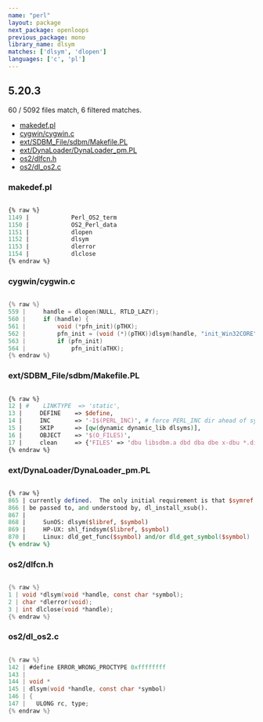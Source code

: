 ```yaml
---
name: "perl"
layout: package
next_package: openloops
previous_package: mono
library_name: dlsym
matches: ['dlsym', 'dlopen']
languages: ['c', 'pl']
---
```

## 5.20.3
60 / 5092 files match, 6 filtered matches.

 - [makedef.pl](#makedefpl)
 - [cygwin/cygwin.c](#cygwincygwinc)
 - [ext/SDBM_File/sdbm/Makefile.PL](#extsdbm_filesdbmmakefilepl)
 - [ext/DynaLoader/DynaLoader_pm.PL](#extdynaloaderdynaloader_pmpl)
 - [os2/dlfcn.h](#os2dlfcnh)
 - [os2/dl_os2.c](#os2dl_os2c)

### makedef.pl

```pl

{% raw %}
1149 | 		      Perl_OS2_term
1150 | 		      OS2_Perl_data
1151 | 		      dlopen
1152 | 		      dlsym
1153 | 		      dlerror
1154 | 		      dlclose
{% endraw %}

```
### cygwin/cygwin.c

```c

{% raw %}
559 |     handle = dlopen(NULL, RTLD_LAZY);
560 |     if (handle) {
561 |         void (*pfn_init)(pTHX);
562 |         pfn_init = (void (*)(pTHX))dlsym(handle, "init_Win32CORE");
563 |         if (pfn_init)
564 |             pfn_init(aTHX);
{% endraw %}

```
### ext/SDBM_File/sdbm/Makefile.PL

```pl

{% raw %}
12 | #    LINKTYPE  => 'static',
13 |     DEFINE    => $define,
14 |     INC       => '-I$(PERL_INC)', # force PERL_INC dir ahead of system -I's
15 |     SKIP      => [qw(dynamic dynamic_lib dlsyms)],
16 |     OBJECT    => '$(O_FILES)',
17 |     clean     => {'FILES' => 'dbu libsdbm.a dbd dba dbe x-dbu *.dir *.pag'},
{% endraw %}

```
### ext/DynaLoader/DynaLoader_pm.PL

```pl

{% raw %}
865 | currently defined.  The only initial requirement is that $symref can
866 | be passed to, and understood by, dl_install_xsub().
867 | 
868 |     SunOS: dlsym($libref, $symbol)
869 |     HP-UX: shl_findsym($libref, $symbol)
870 |     Linux: dld_get_func($symbol) and/or dld_get_symbol($symbol)
{% endraw %}

```
### os2/dlfcn.h

```c

{% raw %}
1 | void *dlsym(void *handle, const char *symbol);
2 | char *dlerror(void);
3 | int dlclose(void *handle);
{% endraw %}

```
### os2/dl_os2.c

```c

{% raw %}
142 | #define ERROR_WRONG_PROCTYPE 0xffffffff
143 | 
144 | void *
145 | dlsym(void *handle, const char *symbol)
146 | {
147 | 	ULONG rc, type;
{% endraw %}

```